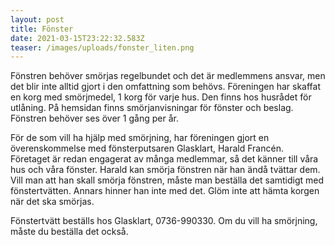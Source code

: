 ```yaml
---
layout: post
title: Fönster
date: 2021-03-15T23:22:32.583Z
teaser: /images/uploads/fonster_liten.png
---
```

Fönstren behöver smörjas regelbundet och det är medlemmens ansvar, men det blir inte alltid gjort i den omfattning som behövs. Föreningen har skaffat en korg med smörjmedel, 1 korg för varje hus. Den finns hos husrådet för utlåning. På hemsidan finns smörjanvisningar för fönster och beslag. Fönstren behöver ses över 1 gång per år.
 
För de som vill ha hjälp med smörjning, har föreningen gjort en överenskommelse med fönsterputsaren Glasklart, Harald Francén. Företaget är redan engagerat av många medlemmar, så det känner till våra hus och våra fönster. Harald kan smörja fönstren när han ändå tvättar dem. Vill man att han skall smörja fönstren, måste man beställa det samtidigt med fönstertvätten. Annars hinner han inte med det. Glöm inte att hämta korgen när det ska smörjas.
 
Fönstertvätt beställs hos Glasklart, 0736-990330. Om du vill ha smörjning, måste du beställa det också.